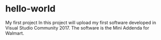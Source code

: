 # hello-world
My first project
In this project will upload my first software developed in Visual Studio Community 2017. The software is the Mini Addenda for Walmart. 
